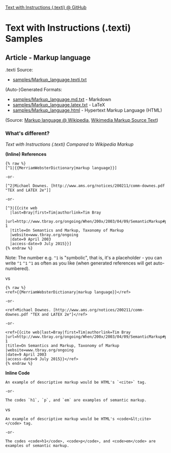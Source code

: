 [Text with Instructions (.texti) @ GitHub](https://github.com/texti)


# Text with Instructions (.texti) Samples


## Article - Markup language

.texti Source:

- [samples/Markup_language.texti.txt](https://github.com/texti/texti.github.io/blob/master/samples/Markup_language.texti.txt)

(Auto-)Generated Formats:

- [samples/Markup_language.md.txt](https://github.com/texti/texti.github.io/blob/master/samples/Markup_language.md.txt) - Markdown
- [samples/Markup_language.latex.txt](https://github.com/texti/texti.github.io/blob/master/samples/Markup_language.latex.txt) - LaTeX
- [samples/Markup_language.html](https://github.com/texti/texti.github.io/blob/master/samples/Markup_language.html) - Hypertext Markup Language (HTML)


(Source: [Markup language @ Wikipedia](https://en.wikipedia.org/wiki/Markup_language),
[Wikimedia Markup Source Text](https://en.wikipedia.org/w/index.php?title=Markup_language&action=raw))


### What's different?

_Text with Instructions (.texti) Compared to Wikipedia Markup_


**(Inline) References**

``` text
{% raw %}
[^1|{{MerriamWebsterDictionary|markup language}}]

-or-

[^2|Michael Downes. [http://www.ams.org/notices/200211/comm-downes.pdf "TEX and LATEX 2e"]]

-or-

[^3|{{cite web
  |last=Bray|first=Tim|authorlink=Tim Bray
  |url=http://www.tbray.org/ongoing/When/200x/2003/04/09/SemanticMarkup#p-1
  |title=On Semantics and Markup, Taxonomy of Markup
  |website=www.tbray.org/ongoing
  |date=9 April 2003
  |access-date=9 July 2015}}]
{% endraw %}
```

Note: The number e.g. `^1` is "symbolic", that is, it's a placeholder - you can write
`^1` `^1` `^1`
as often as you like (when generated references will get auto-numbered).


vs

``` text
{% raw %}
<ref>{{MerriamWebsterDictionary|markup language}}</ref>

-or-

<ref>Michael Downes. [http://www.ams.org/notices/200211/comm-downes.pdf "TEX and LATEX 2e"]</ref>

-or-

<ref>{{cite web|last=Bray|first=Tim|authorlink=Tim Bray
|url=http://www.tbray.org/ongoing/When/200x/2003/04/09/SemanticMarkup#p-1
|title=On Semantics and Markup, Taxonomy of Markup
|website=www.tbray.org/ongoing
|date=9 April 2003
|access-date=9 July 2015}}</ref>
{% endraw %}
```


**Inline Code**

``` text
An example of descriptive markup would be HTML's `<cite>` tag.

-or-

The codes `h1`, `p`, and `em` are examples of semantic markup.
```

vs

``` text
An example of descriptive markup would be HTML's <code>&lt;cite></code> tag.

-or-

The codes <code>h1</code>, <code>p</code>, and <code>em</code> are examples of semantic markup.
```
